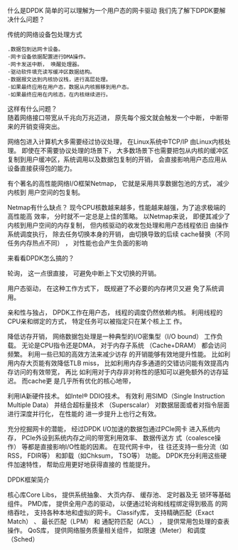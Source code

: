 
什么是DPDK 简单的可以理解为一个用户态的网卡驱动 
我们先了解下DPDK要解决什么问题？


传统的网络设备包处理方式
```
.数据包到达网卡设备。
·网卡设备依据配置进行DMA操作。
·网卡发送中断， 唤醒处理器。
·驱动软件填充读写缓冲区数据结构。
·数据报文达到内核协议栈，进行高层处理。
·如果最终应用在用户态，数据从内核搬移到用户态。
·如果最终应用在内核态，在内核继续进行。
```

这样有什么问题？  
随着网络接口带宽从千兆向万兆迈进， 原先每个报文就会触发一个中断， 中断带来的开销变得突出。


网络包进入计算机大多需要经过协议处理， 在Linux系统中TCP/IP
由Linux内核处理。 即使在不需要协议处理的场景下， 大多数场景下也需要把包从内核的缓冲区复制到用户缓冲区，系统调用以及数据包复制的开销， 会直接影响用户态应用从设备直接获得包的能力。 

有个著名的高性能网络I/O框架Netmap， 它就是采用共享数据包池的方式， 减少内核到
用户空间的包复制。

Netmap有什么缺点？
现今CPU核数越来越多，性能越来越强，为了追求极端的高性能高
效率， 分时就不一定总是上佳的策略。 以Netmap来说， 即便其减少了内核到用户空间的内存复制， 但内核驱动的收发包处理和用户态线程依旧
由操作系统调度执行， 除去任务切换本身的开销， 由切换导致的后续
cache替换（不同任务内存热点不同） ， 对性能也会产生负面的影响


来看看DPDK怎么搞的？

轮询， 这一点很直接， 可避免中断上下文切换的开销。


用户态驱动， 在这种工作方式下， 既规避了不必要的内存拷贝又避
免了系统调用。 


亲和性与独占， DPDK工作在用户态， 线程的调度仍然依赖内核。
利用线程的CPU亲和绑定的方式， 特定任务可以被指定只在某个核上工
作。


降低访存开销， 网络数据包处理是一种典型的I/O密集型（I/O
bound） 工作负载。 无论是CPU指令还是DMA， 对于内存子系统
（Cache+DRAM） 都会访问频繁。 利用一些已知的高效方法来减少访存
的开销能够有效地提升性能。 比如利用内存大页能有效降低TLB miss，
比如利用内存多通道的交错访问能有效提高内存访问的有效带宽， 再比
如利用对于内存非对称性的感知可以避免额外的访存延迟。 而cache更
是几乎所有优化的核心地带， 


利用IA新硬件技术。 如Intel® DDIO技术。 有效利
用SIMD（Single Instruction Multiple Data） 并结合超标量技术
（Superscalar） 对数据层面或者对指令层面进行深度并行化， 在性能的
进一步提升上也行之有效。


充分挖掘网卡的潜能， 经过DPDK I/O加速的数据包通过PCIe网卡
进入系统内存， PCIe外设到系统内存之间的带宽利用效率、 数据传送方
式（coalesce操作） 等都是直接影响I/O性能的因素。 在现代网卡中， 往
往还支持一些分流（如RSS， FDIR等） 和卸载（如Chksum， TSO等）
功能。 DPDK充分利用这些硬件加速特性， 帮助应用更好地获得直接的
性能提升。


DPDK框架简介

核心库Core Libs， 提供系统抽象、 大页内存、 缓存池、 定时器及无
锁环等基础组件。
PMD库， 提供全用户态的驱动， 以便通过轮询和线程绑定得到极高
的网络吞吐， 支持各种本地和虚拟的网卡。
Classify库， 支持精确匹配（Exact Match） 、 最长匹配（LPM） 和
通配符匹配（ACL） ， 提供常用包处理的查表操作。
QoS库， 提供网络服务质量相关组件， 如限速（Meter） 和调度
（Sched）